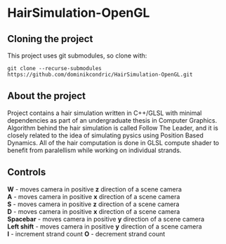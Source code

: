 # HairSimulation-OpenGL
## Cloning the project
This project uses git submodules, so clone with:  
```
git clone --recurse-submodules https://github.com/dominikcondric/HairSimulation-OpenGL.git
```

## About the project
Project contains a hair simulation written in C++/GLSL with minimal dependencies as part of an undergraduate thesis in Computer Graphics. Algorithm behind the hair simulation is called Follow The Leader, and it is closely related to the idea of simulating pysics using Position Based Dynamics. All of the hair computation is done in GLSL compute shader to benefit from paralellism while working on individual strands.

## Controls
**W** - moves camera in positive **z** direction of a scene camera  
**A** - moves camera in positive **x** direction of a scene camera   
**S** - moves camera in positive **z** direction of a scene camera   
**D** - moves camera in positive **x** direction of a scene camera   
**Spacebar** - moves camera in positive **y** direction of a scene camera   
**Left shift** - moves camera in positive **y** direction of a scene camera  
**I** - increment strand count
**O** - decrement strand count
